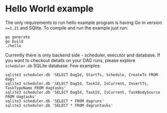 # Hello World example

The only requirements to run hello example program is having Go in version
`>=1.21` and SQlite. To compile and run the example just run:

```
go generate
go build
./hello
```

Currently there is only backend side - scheduler, executor and database. If you
want to checkout details on your DAG runs, please explore `scheduler.db` SQLite
database. Few examples:

```
sqlite3 scheduler.db 'SELECT DagId, StartTs, Schedule, CreateTs FROM dags'
sqlite3 scheduler.db 'SELECT DagId, TaskId, IsCurrent, InsertTs, TaskTypeName FROM dagtasks'
sqlite3 scheduler.db 'SELECT DagId, TaskId, IsCurrent, TaskBodySource FROM dagtasks'
sqlite3 scheduler.db 'SELECT * FROM dagruns'
sqlite3 scheduler.db 'SELECT * FROM dagruntasks'
```
